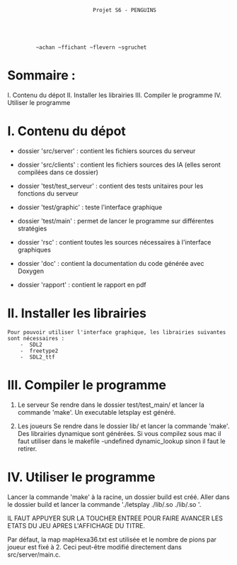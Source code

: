 
                               Projet S6 - PENGUINS


               


			 ~achan ~ffichant ~flevern ~sgruchet



Sommaire :
==========

  I.   Contenu du dépot
  II.  Installer les librairies
  III. Compiler le programme
  IV.  Utiliser le programme




I. Contenu du dépot
===================

  - dossier 'src/server' : contient les fichiers sources du serveur

  - dossier 'src/clients' : contient les fichiers sources des IA (elles seront compilées dans ce dossier)

  - dossier 'test/test_serveur' : contient des tests unitaires pour les fonctions du serveur

  - dossier 'test/graphic' : teste l'interface graphique

  - dossier 'test/main' : permet de lancer le programme sur différentes stratégies

  - dossier 'rsc' : contient toutes les sources nécessaires à l'interface graphiques

  - dossier 'doc' : contient la documentation du code générée avec Doxygen

  - dossier 'rapport' : contient le rapport en pdf 


II. Installer les librairies
=========================

    Pour pouvoir utiliser l'interface graphique, les librairies suivantes sont nécessaires :
        -  SDL2
        -  freetype2
        -  SDL2_ttf


III. Compiler le programme
=========================

  1) Le serveur
    Se rendre dans le dossier test/test_main/ et lancer la commande 'make'. Un executable letsplay est généré.


  2) Les joueurs
    Se rendre dans le dossier lib/ et lancer la commande 'make'. Des librairies dynamique sont générées.
    Si vous compilez sous mac il faut utiliser dans le makefile -undefined dynamic_lookup sinon il faut le retirer.


IV. Utiliser le programme
==========================

Lancer la commande 'make' à la racine, un dossier build est créé. Aller dans le dossier build et lancer la commande './letsplay ./lib/<bot1>.so ./lib/<bot2>.so <autres bots>'.

IL FAUT APPUYER SUR LA TOUCHER ENTREE POUR FAIRE AVANCER LES ETATS DU JEU APRES L'AFFICHAGE DU TITRE. 

Par défaut, la map mapHexa36.txt est utilisée et le nombre de pions par joueur est fixé à 2. Ceci peut-être modifié directement dans src/server/main.c.



